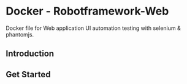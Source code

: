 # Docker - Robotframework-Web
  Docker file for Web application UI automation testing with selenium & phantomjs. 

## Introduction

## Get Started
